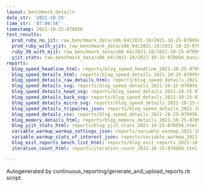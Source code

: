 ```yaml
---
layout: benchmark_details
date_str: '2021-10-25'
time_str: '07:09:56'
timestamp: 2021-10-25-070956
test_results:
  prod_ruby_no_jit: raw_benchmark_data/x86_64/2021-10/2021-10-25-070956_basic_benchmark_prod_ruby_no_jit.json
  prod_ruby_with_yjit: raw_benchmark_data/x86_64/2021-10/2021-10-25-070956_basic_benchmark_prod_ruby_with_yjit.json
  ruby_30_with_mjit: raw_benchmark_data/x86_64/2021-10/2021-10-25-070956_basic_benchmark_ruby_30_with_mjit.json
  yjit_stats: raw_benchmark_data/x86_64/2021-10/2021-10-25-070956_basic_benchmark_yjit_stats.json
reports:
  blog_speed_headline_html: reports/blog_speed_headline_2021-10-25-070956.html
  blog_speed_details_html: reports/blog_speed_details_2021-10-25-070956.html
  blog_speed_details_raw_details_html: reports/blog_speed_details_2021-10-25-070956.raw_details.html
  blog_speed_details_svg: reports/blog_speed_details_2021-10-25-070956.svg
  blog_speed_details_head_svg: reports/blog_speed_details_2021-10-25-070956.head.svg
  blog_speed_details_back_svg: reports/blog_speed_details_2021-10-25-070956.back.svg
  blog_speed_details_micro_svg: reports/blog_speed_details_2021-10-25-070956.micro.svg
  blog_speed_details_tripwires_json: reports/blog_speed_details_2021-10-25-070956.tripwires.json
  blog_speed_details_csv: reports/blog_speed_details_2021-10-25-070956.csv
  blog_memory_details_html: reports/blog_memory_details_2021-10-25-070956.html
  blog_yjit_stats_html: reports/blog_yjit_stats_2021-10-25-070956.html
  variable_warmup_warmup_settings_json: reports/variable_warmup_2021-10-25-070956.warmup_settings.json
  variable_warmup_stats_of_interest_json: reports/variable_warmup_2021-10-25-070956.stats_of_interest.json
  blog_exit_reports_bench_list_html: reports/blog_exit_reports_2021-10-25-070956.bench_list.html
  iteration_count_html: reports/iteration_count_2021-10-25-070956.html

---
```

Autogenerated by continuous_reporting/generate_and_upload_reports.rb script.
